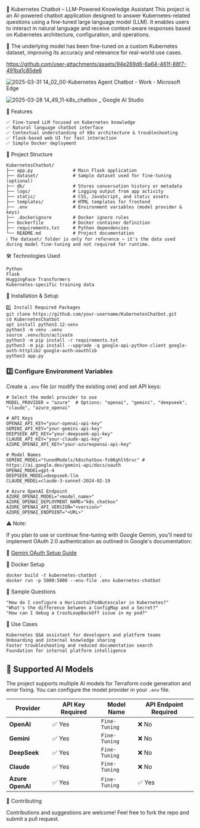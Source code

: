 🤖 Kubernetes Chatbot – LLM-Powered Knowledge Assistant
This project is an AI-powered chatbot application designed to answer Kubernetes-related questions using a fine-tuned large language model (LLM). It enables users to interact in natural language and receive context-aware responses based on Kubernetes architecture, configuration, and operations.

🧠 The underlying model has been fine-tuned on a custom Kubernetes dataset, improving its accuracy and relevance for real-world use cases.

https://github.com/user-attachments/assets/94e269d6-6a64-461f-88f7-491ba1c85de6

![2025-03-31 14_02_00-Kubernetes Agent Chatbot - Work - Microsoft​ Edge](https://github.com/user-attachments/assets/d43ee038-8f60-482e-8b28-3560eb0dfe4c)

![2025-03-28 14_49_11-k8s_chatbox _ Google AI Studio](https://github.com/user-attachments/assets/93fb49e3-e4e1-4943-b414-3cb53eaebdba)


🚀 Features
```
✅ Fine-tuned LLM focused on Kubernetes knowledge
✅ Natural language chatbot interface
✅ Contextual understanding of K8s architecture & troubleshooting
✅ Flask-based web UI for fast interaction
✅ Simple Docker deployment
```
📁 Project Structure
```
KubernetesChatbot/
├── app.py               # Main Flask application
├── dataset/             # Sample dataset used for fine-tuning (optional)
├── db/                  # Stores conversation history or metadata
├── logs/                # Logging output from app activity
├── static/              # CSS, JavaScript, and static assets
├── templates/           # HTML templates for frontend
├── .env                 # Environment variables (model provider & keys)
├── .dockerignore        # Docker ignore rules
├── Dockerfile           # Docker container definition
├── requirements.txt     # Python dependencies
└── README.md            # Project documentation
ℹ️ The dataset/ folder is only for reference — it's the data used during model fine-tuning and not required for runtime.
```
🛠️ Technologies Used
```
Python
Flask
HuggingFace Transformers
Kubernetes-specific training data
```
🔧 Installation & Setup
```
1️⃣ Install Required Packages
git clone https://github.com/your-username/KubernetesChatbot.git
cd KubernetesChatbot
apt install python3.12-venv
python3 -m venv .venv
source .venv/bin/activate
python3 -m pip install -r requirements.txt
python3 -m pip install --upgrade -q google-api-python-client google-auth-httplib2 google-auth-oauthlib
python3 app.py
```
### 2️⃣ Configure Environment Variables
Create a `.env` file (or modify the existing one) and set API keys:
```
# Select the model provider to use
MODEL_PROVIDER = "azure"  # Options: "openai", "gemini", "deepseek", "claude", "azure_openai"

# API Keys
OPENAI_API_KEY="your-openai-api-key"
GEMINI_API_KEY="your-gemini-api-key"
DEEPSEEK_API_KEY="your-deepseek-api-key"
CLAUDE_API_KEY="your-claude-api-key"
AZURE_OPENAI_API_KEY="your-azureopenai-api-key"

# Model Names
GEMINI_MODEL="tunedModels/k8schatbox-fs06ghlt6rvc" # https://ai.google.dev/gemini-api/docs/oauth
OPENAI_MODEL=gpt-4
DEEPSEEK_MODEL=deepseek-llm
CLAUDE_MODEL=claude-3-sonnet-2024-02-19

# Azure OpenAI Endpoint
AZURE_OPENAI_MODEL="<model_name>"
AZURE_OPENAI_DEPLOYMENT_NAME="k8s_chatbox"
AZURE_OPENAI_API_VERSION="<version>"
AZURE_OPENAI_ENDPOINT="<URL>"
```
⚠️ Note:

If you plan to use or continue fine-tuning with Google Gemini, you'll need to implement OAuth 2.0 authentication as outlined in Google's documentation:

🔗 [Gemini OAuth Setup Guide](https://ai.google.dev/gemini-api/docs/oauth)

🐳 Docker Setup
```
docker build -t kubernetes-chatbot .
docker run -p 5000:5000 --env-file .env kubernetes-chatbot
```
💬 Sample Questions
```
"How do I configure a HorizontalPodAutoscaler in Kubernetes?"
"What's the difference between a ConfigMap and a Secret?"
"How can I debug a CrashLoopBackOff issue in my pod?"
```
🎯 Use Cases
```
Kubernetes Q&A assistant for developers and platform teams
Onboarding and internal knowledge sharing
Faster troubleshooting and reduced documentation search
Foundation for internal platform intelligence
```
## 🤖 Supported AI Models

The project supports multiple AI models for Terraform code generation and error fixing. You can configure the model provider in your `.env` file.

| Provider      | API Key Required | Model Name           | API Endpoint Required |
|--------------|----------------|----------------------|----------------------|
| **OpenAI**       | ✅ Yes         | `Fine-Tuning`   | ❌ No  |
| **Gemini**       | ✅ Yes         | `Fine-Tuning`   | ❌ No  |
| **DeepSeek**     | ✅ Yes         | `Fine-Tuning`   | ❌ No  |
| **Claude**       | ✅ Yes         | `Fine-Tuning`   | ❌ No  |
| **Azure OpenAI** | ✅ Yes         | `Fine-Tuning`   | ✅ Yes |

🤝 Contributing

Contributions and suggestions are welcome! Feel free to fork the repo and submit a pull request.
